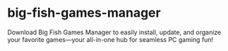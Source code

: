 # big-fish-games-manager
Download Big Fish Games Manager to easily install, update, and organize your favorite games—your all-in-one hub for seamless PC gaming fun!
